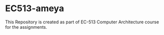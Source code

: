 # EC513-ameya
This Repository is created as part of EC-513 Computer Architecture course for the assignments.
